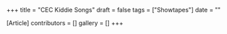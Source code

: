+++
title = "CEC Kiddie Songs"
draft = false
tags = ["Showtapes"]
date = ""

[Article]
contributors = []
gallery = []
+++